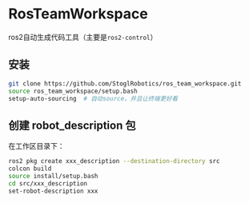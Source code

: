 # RosTeamWorkspace
ros2自动生成代码工具（主要是`ros2-control`）
## 安装
```bash
git clone https://github.com/StoglRobotics/ros_team_workspace.git
source ros_team_workspace/setup.bash
setup-auto-sourcing  # 自动source，并且让终端更好看
```

## 创建 robot_description 包
在工作区目录下：
```bash
ros2 pkg create xxx_description --destination-directory src
colcon build
source install/setup.bash
cd src/xxx_description
set-robot-description xxx
```